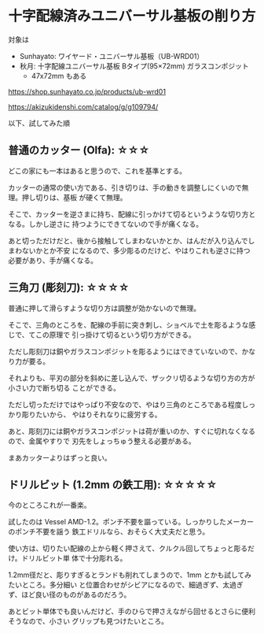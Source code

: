 # 十字配線済みユニバーサル基板の削り方

対象は 

- Sunhayato: ワイヤード・ユニバーサル基板（UB-WRD01）
- 秋月: 十字配線ユニバーサル基板 Bタイプ(95×72mm) ガラスコンポジット
  - 47x72mm もある

https://shop.sunhayato.co.jp/products/ub-wrd01

https://akizukidenshi.com/catalog/g/g109794/

以下、試してみた順

## 普通のカッター (Olfa): ☆☆☆

どこの家にも一本はあると思うので、これを基準とする。

カッターの通常の使い方である、引き切りは、手の動きを調整しにくいので無理。押し切りは、基板
が硬くて無理。

そこで、カッターを逆さまに持ち、配線に引っかけて切るというような切り方となる。しかし逆さに
持つようにできてないので手が痛くなる。

あと切っただけだと、後から接触してしまわないかとか、はんだが入り込んでしまわないかとか不安
になるので、多少彫るのだけど、やはりこれも逆さに持つ必要があり、手が痛くなる。

## 三角刀 (彫刻刀): ☆☆☆☆

普通に押して滑らすような切り方は調整が効かないので無理。

そこで、三角のところを、配線の手前に突き刺し、ショベルで土を彫るような感じで、てこの原理で
引っ掛けて切るという切り方ができる。

ただし彫刻刀は銅やガラスコンポジットを彫るようにはできていないので、かなり力が要る。

それよりも、平刃の部分を斜めに差し込んで、ザックリ切るような切り方の方が小さい力で断ち切る
ことができる。

ただし切っただけではやっぱり不安なので、やはり三角のところである程度しっかり彫りたいから、
やはりそれなりに疲労する。

あと、彫刻刀には銅やガラスコンポジットは荷が重いのか、すぐに切れなくなるので、金属やすりで
刃先をしょっちゅう整える必要がある。

まあカッターよりはずっと良い。

## ドリルビット (1.2mm の鉄工用): ☆☆☆☆☆

今のところこれが一番楽。

試したのは Vessel AMD-1.2。ポンチ不要を謳っている。しっかりしたメーカーのポンチ不要を謡う
鉄工ドリルなら、おそらく大丈夫だと思う。

使い方は、切りたい配線の上から軽く押さえて、クルクル回してちょっと彫るだけ。ドリルビット単
体で十分彫れる。

1.2mm径だと、彫りすぎるとランドも削れてしまうので、1mm とかも試してみたいところ。多分細い
と位置合わせがシビアになるので、細過ぎず、太過ぎず、ほど良い径のものがあるのだろう。

あとビット単体でも良いんだけど、手のひらで押さえながら回せるとさらに便利そうなので、小さい
グリップも見つけたいところ。
